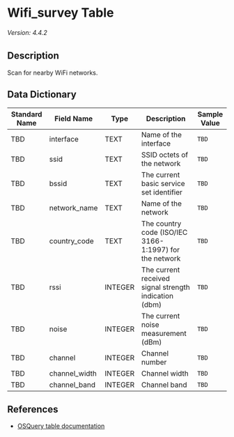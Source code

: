 # Wifi_survey Table
###### Version: 4.4.2

## Description
Scan for nearby WiFi networks.

## Data Dictionary
|Standard Name|Field Name|Type|Description|Sample Value|
|---|---|---|---|---|
|TBD|interface|TEXT|Name of the interface|`TBD`|
|TBD|ssid|TEXT|SSID octets of the network|`TBD`|
|TBD|bssid|TEXT|The current basic service set identifier|`TBD`|
|TBD|network_name|TEXT|Name of the network|`TBD`|
|TBD|country_code|TEXT|The country code (ISO/IEC 3166-1:1997) for the network|`TBD`|
|TBD|rssi|INTEGER|The current received signal strength indication (dbm)|`TBD`|
|TBD|noise|INTEGER|The current noise measurement (dBm)|`TBD`|
|TBD|channel|INTEGER|Channel number|`TBD`|
|TBD|channel_width|INTEGER|Channel width|`TBD`|
|TBD|channel_band|INTEGER|Channel band|`TBD`|

## References
* [OSQuery table documentation](https://osquery.io/schema/current#wifi_survey)

